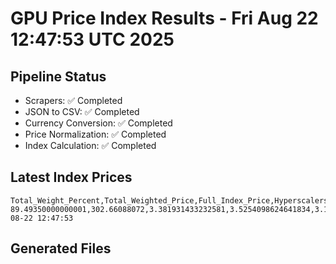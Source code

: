# GPU Price Index Results - Fri Aug 22 12:47:53 UTC 2025

## Pipeline Status
- Scrapers: ✅ Completed
- JSON to CSV: ✅ Completed
- Currency Conversion: ✅ Completed
- Price Normalization: ✅ Completed
- Index Calculation: ✅ Completed

## Latest Index Prices
```
Total_Weight_Percent,Total_Weighted_Price,Full_Index_Price,Hyperscalers_Only_Price,Non_Hyperscalers_Only_Price,Hyperscaler_Weight,Non_Hyperscaler_Weight,Calculation_Date
89.49350000000001,302.66088072,3.381931433232581,3.5254098624641834,3.143863015733877,55.84,33.653499999999994,2025-08-22 12:47:53
```

## Generated Files
```
```
